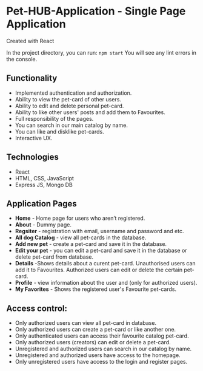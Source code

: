 
# Pet-HUB-Application - Single Page Application
Created with React

In the project directory, you can run: `npm start`
You will  see any lint errors in the console.


## Functionality
* Implemented authentication and authorization.
* Ability to  view the pet-card of other users.
* Ability to edit and delete personal pet-card.
* Ability to like other users' posts and add them to Favourites. 
* Full responsibility of the pages.
* You can search in our main catalog by name.
* You can like and disklike pet-cards.
* Interactive UX.


## Technologies
* React
* HTML, CSS, JavaScript
* Еxpress JS, Mongo DB

## Application Pages
* **Home** - Home page for users who aren’t registered.
* **About** - Dummy page.
* **Regsiter** - registration with email, username and password and etc.
* **All dog Catalog** - view all  pet-cards in the database.
* **Add new pet** - create a pet-card and save it in the database.
* **Edit your pet** - you can edit a pet-card and save it in the database or delete pet-card from database.
* **Details** -Shows details about a curent pet-card. Unauthorised users can add it to Favourites. Authorized users can edit or delete the certain pet-card. 
* **Profile** - view information about the user and  (only for authorized users).
* **My Favorites** - Shows the registered user's Favourite pet-cards. 

## Access control:

* Only authorized users can view all pet-card in database.
* Only authorized users can create a pet-card or like another one.
* Only authenticated users can access their favourite catalog pet-card.
* Only authorized users (creators) can edit or delete a pet-card.
* Unregistered and authorized users can search in our catalog by name.
* Unregistered and authorized users have access to the homepage.
* Only unregistered users have access to the login and register pages.
